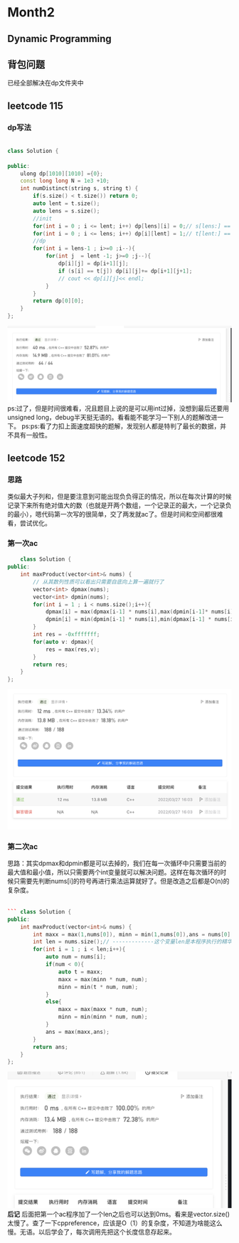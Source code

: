 # Month2
## Dynamic Programming
## 背包问题
已经全部解决在dp文件夹中
## leetcode 115 
### dp写法
```cpp

class Solution {
    
public:
    ulong dp[1010][1010] ={0};
    const long long N = 1e3 +10;
    int numDistinct(string s, string t) {
        if(s.size() < t.size()) return 0;
        auto lent = t.size();
        auto lens = s.size();
        //init 
        for(int i = 0 ; i <= lent; i++) dp[lens][i] = 0;// s[lens:] == None
        for(int i = 0 ; i <= lens; i++) dp[i][lent] = 1;// t[lent:] == None
        //dp
        for(int i = lens-1 ; i>=0 ;i--){
            for(int j  = lent -1; j>=0 ;j--){
                dp[i][j] = dp[i+1][j];
                if (s[i] == t[j]) dp[i][j]+= dp[i+1][j+1];
                // cout << dp[i][j]<< endl;
            }
        }
        return dp[0][0];
    }
};
```
![](photo/2022-03-26-23-14-19.png)
ps:过了，但是时间很难看，况且题目上说的是可以用int过掉，没想到最后还要用unsigned long，debug半天挺无语的。看看能不能学习一下别人的题解改进一下。
ps:ps:看了力扣上面速度超快的题解，发现别人都是特判了最长的数据，并不具有一般性。

## leetcode 152 
### 思路
类似最大子列和，但是要注意到可能出现负负得正的情况，所以在每次计算的时候记录下来所有绝对值大的数（也就是开两个数组，一个记录正的最大，一个记录负的最小），嗯代码第一次写的很简单，交了两发就ac了。但是时间和空间都很难看，尝试优化。
### 第一次ac
```cpp
    class Solution {
public:
    int maxProduct(vector<int>& nums) {
        // 从其数列性质可以看出只需要自底向上算一遍就行了
        vector<int> dpmax(nums);
        vector<int> dpmin(nums);
        for(int i = 1 ; i < nums.size();i++){
            dpmax[i] = max(dpmax[i-1] * nums[i],max(dpmin[i-1]* nums[i],nums[i]));
            dpmin[i] = min(dpmin[i-1] * nums[i],min(dpmax[i-1] * nums[i], nums[i]));
        }
        int res = -0xfffffff;
        for(auto v: dpmax){
            res = max(res,v);
        }
        return res;
    }
};
```
![](photo/2022-03-27-16-06-52.png)
### 第二次ac
思路：其实dpmax和dpmin都是可以去掉的，我们在每一次循环中只需要当前的最大值和最小值，所以只需要两个int变量就可以解决问题。这样在每次循环的时候只需要先判断nums[i]的符号再进行乘法运算就好了。但是改造之后都是O(n)的复杂度。
```cpp

``` class Solution {
public:
    int maxProduct(vector<int>& nums) {
        int maxx = max(1,nums[0]), minn = min(1,nums[0]),ans = nums[0];
        int len = nums.size();// -------------这个变量len是本程序执行的精华，可以达到0ms
        for(int i = 1 ; i < len;i++){
            auto num = nums[i];
            if(num < 0){
                auto t = maxx;
                maxx = max(minn * num, num);
                minn = min(t * num, num);
            }
            else{
                maxx = max(maxx * num, num);
                minn = min(minn * num, num);
            }
            ans = max(maxx,ans);
        }
        return ans;
    }
};
```
![](photo/2022-03-27-16-27-17.png)
**后记** 后面把第一个ac程序加了一个len之后也可以达到0ms。看来是vector.size()太慢了。查了一下cppreference，应该是O（1）的复杂度，不知道为啥能这么慢。无语。以后学会了，每次调用先把这个长度信息存起来。